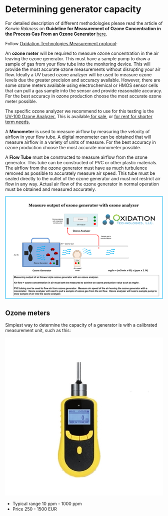 # Determining generator capacity

For detailed description of different methodologies please read the article of *Kerwin Rakness* on **Guideline for Measurement of Ozone Concentration in the Process Gas From an Ozone Generator** [here](Ozone_measurement.pdf).

Follow [Oxidation Technologies Measurement protocol](https://www.oxidationtech.com/ozone/ozone-production/how-to-test-production-from-your-ozone-generator/test-o3-output-commercial.html):

An **ozone meter** will be required to measure ozone concentration in the air leaving the ozone generator. This must have a sample pump to draw a sample of gas from your flow tube into the monitoring device. This will provide the most accurate ozone measurements without disrupting your air flow. Ideally a UV based ozone analzyer will be used to measure ozone levels due the greater precision and accuracy available. However, there are some ozone meters available using electrochemical or HMOS sensor cells that can pull a gas sample into the sensor and provide reasonable accuracy. For the best accuracy in ozone production choose the most accurate ozone meter possible.

The specific ozone analyzer we recommend to use for this testing is the [UV-100 Ozone Analyzer.](https://www.oxidationtech.com/products/ozone-monitors/uv-analyzer/uv100-ozone-analyzer.html) This is available[ for sale](https://www.oxidationtech.com/products/ozone-monitors/uv-analyzer/uv100-ozone-analyzer.html), or [for rent for shorter term needs.](https://www.oxidationtech.com/products/rent-ozone/uv-100-rental.html)

A **Monometer** is used to measure airflow by measuring the velocity of airflow in your flow tube. A digital monometer can be obtained that will measure airflow in a variety of units of measure. For the best accuracy in ozone production choose the most accurate monometer possible.

A **Flow Tube** must be constructed to measure airflow from the ozone generator. This tube can be constructed of PVC or other plastic materials. The airflow from the ozone generator must have as much turbulence removed as possible to accurately measure air speed. This tube must be sealed directly to the outlet of the ozone generator and must not restrict air flow in any way. Actual air flow of the ozone generator in normal operation must be obtained and measured accurately.

![](measure.png)

## Ozone meters

Simplest way to determine the capacity of a generator is with a calibrated measurement unit, such as this:

![](ozone_detector.jpg)

* Typical range 10 ppm - 1000 ppm
* Price 250 - 1500 EUR


